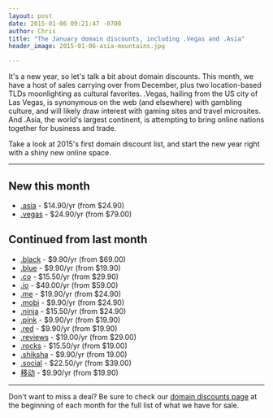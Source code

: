 ```yaml
---
layout: post
date: 2015-01-06 09:21:47 -0700
author: Chris
title: "The January domain discounts, including .Vegas and .Asia"
header_image: 2015-01-06-asia-mountains.jpg

---
```


<!-- excerpt -->

It's a new year, so let's talk a bit about domain discounts. This month, we have a host of sales carrying over from December, plus two location-based TLDs moonlighting as cultural favorites. .Vegas, hailing from the US city of Las Vegas, is synonymous on the web (and elsewhere) with gambling culture, and will likely draw interest with gaming sites and travel microsites. And .Asia, the world's largest continent, is attempting to bring online nations together for business and trade. 

Take a look at 2015's first domain discount list, and start the new year right with a shiny new online space.

<!-- /excerpt -->

***

## New this month

+ [.asia](https://iwantmyname.com/domains/dot-asia) - $14.90/yr (from $24.90)
+ [.vegas](https://iwantmyname.com/domains/dot-vegas) - $24.90/yr (from $79.00)

## Continued from last month

+ [.black](https://iwantmyname.com/domains/dot-black) - $9.90/yr (from $69.00)
+ [.blue](https://iwantmyname.com/domains/dot-blue) - $9.90/yr (from $19.90)
+ [.co](https://iwantmyname.com/domains/dot-co) - $15.50/yr (from $29.90)
+ [.io](https://iwantmyname.com/domains/dot-io) - $49.00/yr (from $59.00)
+ [.me](https://iwantmyname.com/domains/dot-me) - $19.90/yr (from $24.90)
+ [.mobi](https://iwantmyname.com/domains/dot-mobi) - $9.90/yr (from $24.90)
+ [.ninja](https://iwantmyname.com/domains/dot-ninja) - $15.50/yr (from $24.90)
+ [.pink](https://iwantmyname.com/domains/dot-pink) - $9.90/yr (from $19.90)
+ [.red](https://iwantmyname.com/domains/dot-red) - $9.90/yr (from $19.90)
+ [.reviews](https://iwantmyname.com/domains/dot-reviews) - $19.00/yr (from $29.00)
+ [.rocks](https://iwantmyname.com/domains/dot-rocks) - $15.50/yr (from $19.00)
+ [.shiksha](https://iwantmyname.com/domains/dot-shiksha) - $9.90/yr (from 19.00)
+ [.social](https://iwantmyname.com/domains/dot-social) - $22.50/yr (from $39.00)
+ [移动](https://iwantmyname.com/domains/dot-移动) - $9.90/yr (from $19.90)

***

Don't want to miss a deal? Be sure to check our [domain discounts page](https://iwantmyname.com/domains/special-offer) at the beginning of each month for the full list of what we have for sale. 